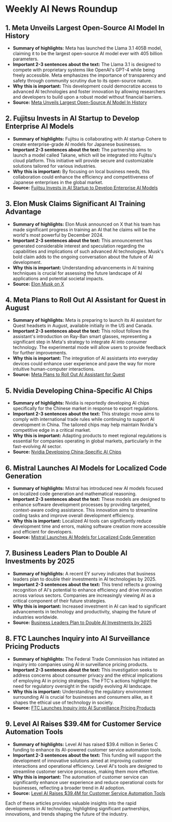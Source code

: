 # Weekly AI News Roundup

## 1. Meta Unveils Largest Open-Source AI Model In History
- **Summary of highlights:** Meta has launched the Llama 3.1 405B model, claiming it to be the largest open-source AI model ever with 405 billion parameters.
- **Important 2-3 sentences about the text:** The Llama 3.1 is designed to compete with proprietary systems like OpenAI's GPT-4 while being freely accessible. Meta emphasizes the importance of transparency and safety through community scrutiny due to its open-source nature.
- **Why this is important:** This development could democratize access to advanced AI technologies and foster innovation by allowing researchers and developers to build upon a robust model without financial barriers.
- **Source:** [Meta Unveils Largest Open-Source AI Model In History](https://aibusiness.com/nlp/meta-unveils-largest-open-source-ai-model-in-history)

## 2. Fujitsu Invests in AI Startup to Develop Enterprise AI Models
- **Summary of highlights:** Fujitsu is collaborating with AI startup Cohere to create enterprise-grade AI models for Japanese businesses.
- **Important 2-3 sentences about the text:** The partnership aims to launch a model called Takane, which will be integrated into Fujitsu's cloud platform. This initiative will provide secure and customizable solutions tailored for various industries.
- **Why this is important:** By focusing on local business needs, this collaboration could enhance the efficiency and competitiveness of Japanese enterprises in the global market.
- **Source:** [Fujitsu Invests in AI Startup to Develop Enterprise AI Models](https://aibusiness.com/nlp/fujitsu-invests-in-ai-startup-to-develop-enterprise-ai-models)

## 3. Elon Musk Claims Significant AI Training Advantage
- **Summary of highlights:** Elon Musk announced on X that his team has made significant progress in training an AI that he claims will be the world's most powerful by December 2024.
- **Important 2-3 sentences about the text:** This announcement has generated considerable interest and speculation regarding the capabilities and implications of such advanced AI technologies. Musk's bold claim adds to the ongoing conversation about the future of AI development.
- **Why this is important:** Understanding advancements in AI training techniques is crucial for assessing the future landscape of AI applications and potential societal impacts.
- **Source:** [Elon Musk on X](https://x.com/elonmusk/status/1815341263102804072)

## 4. Meta Plans to Roll Out AI Assistant for Quest in August
- **Summary of highlights:** Meta is preparing to launch its AI assistant for Quest headsets in August, available initially in the US and Canada.
- **Important 2-3 sentences about the text:** This rollout follows the assistant's introduction on Ray-Ban smart glasses, representing a significant step in Meta's strategy to integrate AI into consumer technology. The experimental mode will allow users to provide feedback for further improvements.
- **Why this is important:** The integration of AI assistants into everyday devices could enhance user experience and pave the way for more intuitive human-computer interactions.
- **Source:** [Meta Plans to Roll Out AI Assistant for Quest](https://www.techmeme.com/240723/p25)

## 5. Nvidia Developing China-Specific AI Chips
- **Summary of highlights:** Nvidia is reportedly developing AI chips specifically for the Chinese market in response to export regulations.
- **Important 2-3 sentences about the text:** This strategic move aims to comply with international trade rules while continuing to support AI development in China. The tailored chips may help maintain Nvidia's competitive edge in a critical market.
- **Why this is important:** Adapting products to meet regional regulations is essential for companies operating in global markets, particularly in the fast-evolving AI sector.
- **Source:** [Nvidia Developing China-Specific AI Chips](https://aibusiness.com/nlp/nvidia-developing-china-specific-ai-chips)

## 6. Mistral Launches AI Models for Localized Code Generation
- **Summary of highlights:** Mistral has introduced new AI models focused on localized code generation and mathematical reasoning.
- **Important 2-3 sentences about the text:** These models are designed to enhance software development processes by providing targeted, context-aware coding assistance. This innovation aims to streamline coding tasks and improve overall development efficiency.
- **Why this is important:** Localized AI tools can significantly reduce development time and errors, making software creation more accessible and efficient for developers.
- **Source:** [Mistral Launches AI Models for Localized Code Generation](https://aibusiness.com/nlp/mistral-launches-ai-models-for-localized-code-generation)

## 7. Business Leaders Plan to Double AI Investments by 2025
- **Summary of highlights:** A recent EY survey indicates that business leaders plan to double their investments in AI technologies by 2025.
- **Important 2-3 sentences about the text:** This trend reflects a growing recognition of AI's potential to enhance efficiency and drive innovation across various sectors. Companies are increasingly viewing AI as a critical component of their future strategies.
- **Why this is important:** Increased investment in AI can lead to significant advancements in technology and productivity, shaping the future of industries worldwide.
- **Source:** [Business Leaders Plan to Double AI Investments by 2025](https://aibusiness.com/nlp/business-leaders-plan-to-double-ai-investments)

## 8. FTC Launches Inquiry into AI Surveillance Pricing Products
- **Summary of highlights:** The Federal Trade Commission has initiated an inquiry into companies using AI in surveillance pricing products.
- **Important 2-3 sentences about the text:** This investigation seeks to address concerns about consumer privacy and the ethical implications of employing AI in pricing strategies. The FTC's actions highlight the need for regulatory oversight in the rapidly evolving AI landscape.
- **Why this is important:** Understanding the regulatory environment surrounding AI is crucial for businesses and consumers alike, as it shapes the ethical use of technology in society.
- **Source:** [FTC Launches Inquiry into AI Surveillance Pricing Products](https://thehackernews.com/2024/07/summary-of-ai-leaders-spill-their.html)

## 9. Level AI Raises $39.4M for Customer Service Automation Tools
- **Summary of highlights:** Level AI has raised $39.4 million in Series C funding to enhance its AI-powered customer service automation tools.
- **Important 2-3 sentences about the text:** This funding will support the development of innovative solutions aimed at improving customer interactions and operational efficiency. Level AI's tools are designed to streamline customer service processes, making them more effective.
- **Why this is important:** The automation of customer service can significantly enhance user experience and reduce operational costs for businesses, reflecting a broader trend in AI adoption.
- **Source:** [Level AI Raises $39.4M for Customer Service Automation Tools](https://www.techmeme.com/240723/p43)

Each of these articles provides valuable insights into the rapid developments in AI technology, highlighting significant partnerships, innovations, and trends shaping the future of the industry.